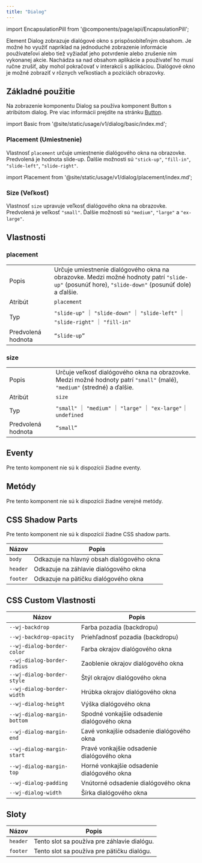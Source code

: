 ```yaml
---
title: "Dialog"
---
```


<head>
  <title>Dialog | Tlačidlo</title>
  <meta name="description" content="Element Dialog zobrazuje dialógové okno s prispôsobiteľným obsahom. Je možné ho využiť napríklad na jednoduché zobrazenie informácie používateľovi alebo tiež vyžiadať jeho potvrdenie alebo zrušenie ním vykonanej akcie." />
</head>

import EncapsulationPill from '@components/page/api/EncapsulationPill';

<EncapsulationPill type="shadow" />

Element Dialog zobrazuje dialógové okno s prispôsobiteľným obsahom. Je možné ho využiť napríklad na jednoduché zobrazenie informácie používateľovi alebo tiež vyžiadať jeho potvrdenie alebo zrušenie ním vykonanej akcie. Nachádza sa nad obsahom aplikácie a používateľ ho musí ručne zrušiť, aby mohol pokračovať v interakcii s aplikáciou. Dialógové okno je možné zobraziť v rôznych veľkostiach a pozíciách obrazovky.

## Základné použitie

Na zobrazenie komponentu Dialog sa používa komponent Button s atribútom dialog.
Pre viac informácii prejdite na stránku [Button](./button.md).

import Basic from '@site/static/usage/v1/dialog/basic/index.md';

<Basic />

### Placement (Umiestnenie)

Vlastnosť `placement` určuje umiestnenie dialógového okna na obrazovke. Predvolená je hodnota slide-up. Ďalšie možnosti sú `"stick-up"`, `"fill-in"`, `"slide-left"`, `"slide-right"`. 

import Placement from '@site/static/usage/v1/dialog/placement/index.md';

<Placement />

### Size (Veľkosť)

Vlastnosť `size` upravuje veľkosť dialógového okna na obrazovke. Predvolená je veľkosť `"small"`. Ďalšie možnosti sú `"medium"`, `"large"` a `"ex-large"`. 


## Vlastnosti

### **placement**

|  |  |
| --- | --- |
| Popis | Určuje umiestnenie dialógového okna na obrazovke. Medzi možné hodnoty patrí `"slide-up"` (posunúť hore), `"slide-down"` (posunúť dole) a ďalšie. |
| Atribút | `placement` |
| Typ | `"slide-up"` ｜ `"slide-down"` ｜ `"slide-left"` ｜ `"slide-right"` ｜ `"fill-in"`  |
| Predvolená hodnota | `“slide-up”` |

### size

|  |  |
| --- | --- |
| Popis | Určuje veľkosť dialógového okna na obrazovke. Medzi možné hodnoty patrí `"small"` (malé), `"medium"` (stredné) a ďalšie. |
| Atribút | `size` |
| Typ | `"small"` ｜ `"medium"` ｜ `"large"` ｜ `"ex-large"`｜ `undefined` |
| Predvolená hodnota | `“small”` |

## Eventy[](https://ionicframework.com/docs/api/badge#events)

Pre tento komponent nie sú k dispozícii žiadne eventy.

## Metódy[](https://ionicframework.com/docs/api/badge#methods)

Pre tento komponent nie sú k dispozícii žiadne verejné metódy.

## CSS Shadow Parts[](https://ionicframework.com/docs/api/badge#css-shadow-parts)

Pre tento komponent nie sú k dispozícií žiadne CSS shadow parts.

| Názov | Popis |
| --- | --- |
| `body` | Odkazuje na hlavný obsah dialógového okna |
| `header` | Odkazuje na záhlavie dialógového okna |
| `footer` | Odkazuje na pätičku dialógového okna |

## CSS Custom Vlastnosti

| Názov | Popis |
| --- | --- |
| `--wj-backdrop` | Farba pozadia (backdropu) |
| `--wj-backdrop-opacity` | Priehľadnosť pozadia (backdropu) |
| `--wj-dialog-border-color` | Farba okrajov dialógového okna |
| `--wj-dialog-border-radius` | Zaoblenie okrajov dialógového okna |
| `--wj-dialog-border-style` | Štýl okrajov dialógového okna |
| `--wj-dialog-border-width` | Hrúbka okrajov dialógového okna |
| `--wj-dialog-height` | Výška dialógového okna |
| `--wj-dialog-margin-bottom` | Spodné vonkajšie odsadenie dialógového okna |
| `--wj-dialog-margin-end` | Ľavé vonkajšie odsadenie dialógového okna |
| `--wj-dialog-margin-start` | Pravé vonkajšie odsadenie dialógového okna |
| `--wj-dialog-margin-top` | Horné vonkajšie odsadenie dialógového okna |
| `--wj-dialog-padding` | Vnútorné odsadenie dialógového okna |
| `--wj-dialog-width` | Šírka dialógového okna |

## Sloty[](https://ionicframework.com/docs/api/button#slots)

| Názov | Popis |
| --- | --- |
| `header` | Tento slot sa používa pre záhlavie dialógu. |
| `footer` | Tento slot sa používa pre pätičku dialógu. |